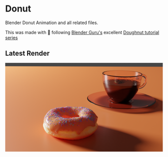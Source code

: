# Donut
 Blender Donut Animation and all related files.

 This was made with :doughnut: following [Blender Guru's](https://www.youtube.com/channel/UCOKHwx1VCdgnxwbjyb9Iu1g) excellent [Doughnut tutorial series](https://www.youtube.com/watch?v=TPrnSACiTJ4&list=PLqZq-Osz7wB4ggMSqhs22ONmkzIBgPA9R)

## Latest Render
![Donut](Renders/Donut_Coffee_Render1.png)
